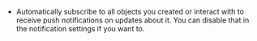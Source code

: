 - Automatically subscribe to all objects you created or interact with to receive push notifications on updates about it. You can disable that in the notification settings if you want to.